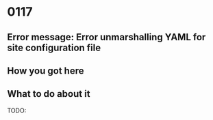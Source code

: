 # 0117

## Error message: Error unmarshalling YAML for site configuration file 

## How you got here

## What to do about it


TODO:

